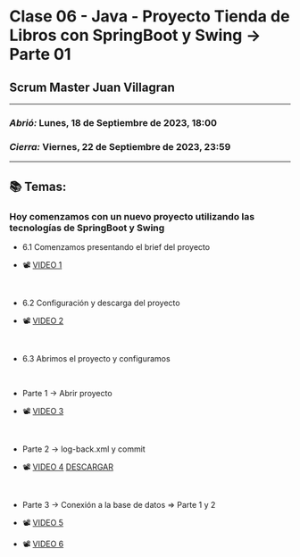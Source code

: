 # Clase 06 - Java - Proyecto Tienda de Libros con SpringBoot y Swing -> Parte 01
## Scrum Master Juan Villagran

---

### *Abrió:* Lunes, 18 de Septiembre de 2023, 18:00
### *Cierra:* Viernes, 22 de Septiembre de 2023, 23:59

---

## 📚 Temas:
### Hoy comenzamos con un nuevo proyecto utilizando las tecnologías de SpringBoot y Swing

- 6.1 Comenzamos presentando el brief del proyecto

- 📽 [VIDEO 1](https://drive.google.com/file/d/1OVQPF1cEhQlLxFAiNGa4R6ZOyC40Pzmh/view)

<br>

- 6.2 Configuración y descarga del proyecto

- 📽 [VIDEO 2](https://drive.google.com/file/d/1noKO1pysk97ZiG8nywz8acjCd6nCBFNq/view)

<br>

- 6.3 Abrimos el proyecto y configuramos

<br>

- Parte 1 -> Abrir proyecto
  
- 📽 [VIDEO 3](https://drive.google.com/file/d/1jMuBTMhSssMexJYRFhqgfIDY-nsAyWKW/view)

<br>

- Parte 2 -> log-back.xml y commit

- 📽 [VIDEO 4](https://drive.google.com/file/d/11jYuho9_uCLT0h4TlmMmEFI9g4yITzBj/view)
[DESCARGAR](https://drive.google.com/file/d/1Rdm9c66cHmEYzkiFzQC2uLXmkT-a6jFa/view)

<br>

- Parte 3 -> Conexión a la base de datos => Parte 1 y 2

- 📽 [VIDEO 5](https://drive.google.com/file/d/11yfXzJaTw3Od9wlVBazhrTCMVVU6j0hi/view)
- 📽 [VIDEO 6](https://drive.google.com/file/d/1qFISlSMUR5cMXqXfS8yadD3SIFs_LfKv/view)

<br>
